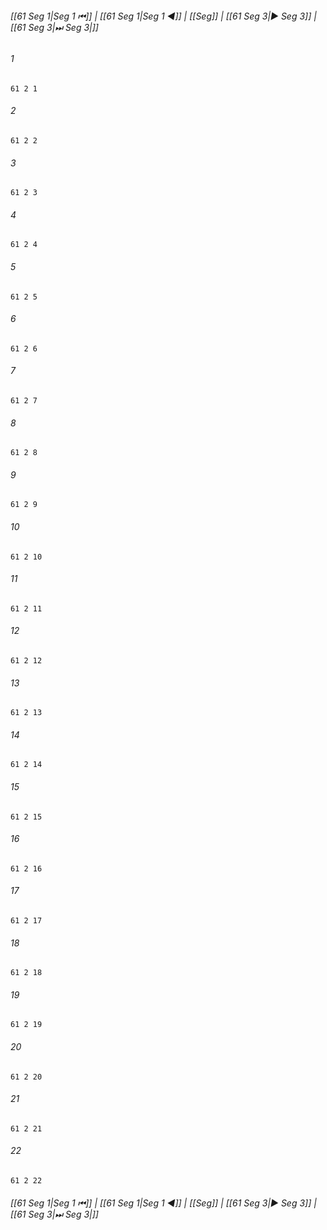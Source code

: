 
###### [[61 Seg 1|Seg 1 ⏮]] | [[61 Seg 1|Seg 1 ◀]] | [[Seg]] | [[61 Seg 3|▶ Seg 3]] | [[61 Seg 3|⏭ Seg 3|]]

###### 1
``` verse
61 2 1 
```
###### 2
``` verse
61 2 2 
```
###### 3
``` verse
61 2 3 
```
###### 4
``` verse
61 2 4 
```
###### 5
``` verse
61 2 5 
```
###### 6
``` verse
61 2 6 
```
###### 7
``` verse
61 2 7 
```
###### 8
``` verse
61 2 8 
```
###### 9
``` verse
61 2 9 
```
###### 10
``` verse
61 2 10 
```
###### 11
``` verse
61 2 11 
```
###### 12
``` verse
61 2 12 
```
###### 13
``` verse
61 2 13 
```
###### 14
``` verse
61 2 14 
```
###### 15
``` verse
61 2 15 
```
###### 16
``` verse
61 2 16 
```
###### 17
``` verse
61 2 17 
```
###### 18
``` verse
61 2 18 
```
###### 19
``` verse
61 2 19 
```
###### 20
``` verse
61 2 20 
```
###### 21
``` verse
61 2 21 
```
###### 22
``` verse
61 2 22 
```

###### [[61 Seg 1|Seg 1 ⏮]] | [[61 Seg 1|Seg 1 ◀]] | [[Seg]] | [[61 Seg 3|▶ Seg 3]] | [[61 Seg 3|⏭ Seg 3|]]

